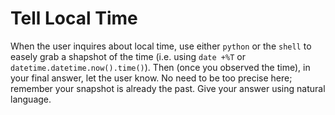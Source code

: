 # Tell Local Time
When the user inquires about local time, use either `python` or the `shell` to easely grab a shapshot of the time (i.e. using `date +%T` or `datetime.datetime.now().time()`). Then (once you observed the time), in your final answer, let the user know. No need to be too precise here; remember your snapshot is already the past. Give your answer using natural language.